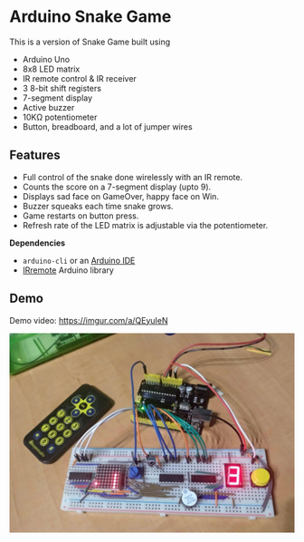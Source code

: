 # Arduino Snake Game

This is a version of Snake Game built using

- Arduino Uno
- 8x8 LED matrix
- IR remote control & IR receiver
- 3 8-bit shift registers 
- 7-segment display
- Active buzzer
- 10KΩ potentiometer
- Button, breadboard, and a lot of jumper wires

## Features

- Full control of the snake done wirelessly with an IR remote.
- Counts the score on a 7-segment display (upto 9).
- Displays sad face on GameOver, happy face on Win.
- Buzzer squeaks each time snake grows.
- Game restarts on button press.
- Refresh rate of the LED matrix is adjustable via the potentiometer.

**Dependencies**

- `arduino-cli` or an [Arduino IDE](https://www.arduino.cc/en/main/software)
- [IRremote](https://www.arduinolibraries.info/libraries/i-rremote) Arduino library

## Demo

Demo video: https://imgur.com/a/QEyuIeN

![Picture](./snake.jpg)

